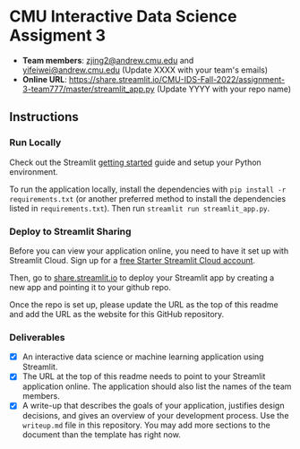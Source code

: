 # CMU Interactive Data Science Assigment 3

* **Team members**: zjing2@andrew.cmu.edu and yifeiwei@andrew.cmu.edu (Update XXXX with your team's emails)
* **Online URL**: https://share.streamlit.io/CMU-IDS-Fall-2022/assignment-3-team777/master/streamlit_app.py (Update YYYY with your repo name)

## Instructions

### Run Locally

Check out the Streamlit [getting started](https://docs.streamlit.io/en/stable/getting_started.html) guide and setup your Python environment.

To run the application locally, install the dependencies with `pip install -r requirements.txt` (or another preferred method to install the dependencies listed in `requirements.txt`). Then run `streamlit run streamlit_app.py`.

### Deploy to Streamlit Sharing

Before you can view your application online, you need to have it set up with Streamlit Cloud. 
Sign up for a [free Starter Streamlit Cloud account](https://streamlit.io/cloud). 

Then, go to [share.streamlit.io](https://share.streamlit.io) to deploy your Streamlit app by creating a new app and pointing it to your github repo.

Once the repo is set up, please update the URL as the top of this readme and add the URL as the website for this GitHub repository.

### Deliverables

- [x] An interactive data science or machine learning application using Streamlit.
- [x] The URL at the top of this readme needs to point to your Streamlit application online. The application should also list the names of the team members. 
- [x] A write-up that describes the goals of your application, justifies design decisions, and gives an overview of your development process. Use the `writeup.md` file in this repository. You may add more sections to the document than the template has right now.
